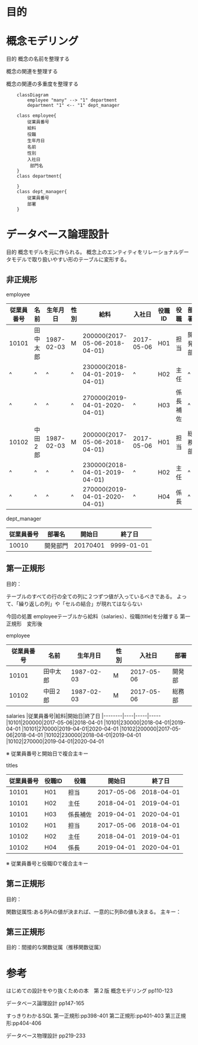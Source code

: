 
# 目的

# 概念モデリング
目的
概念の名前を整理する

概念の関連を整理する

概念の関連の多重度を整理する


```mermaid
    classDiagram
        employee "many" --> "1" department
        department "1" <-- "1" dept_manager

    class employee{
        従業員番号 
        給料 
        役職
        生年月日 
        名前 
        性別
        入社日
         部門名
    }
    class department{
       
    }
    class dept_manager{
        従業員番号
        部署
    }
```
# データベース論理設計

目的
概念モデルを元に作られる。
概念上のエンティティをリレーショナルデータモデルで取り扱いやすい形のテーブルに変形する。

## 非正規形
employee

|従業員番号|名前|生年月日|性別|給料|入社日|役職ID|役職|部署|
|---|--|----|---|---|-----|---|---|---|
|10101|田中太郎|1987-02-03|M|200000(2017-05-06-2018-04-01)|2017-05-06|H01|担当|開発部|
| ^ |^|^|^|230000(2018-04-01-2019-04-01)|^|H02|主任|^|
| ^ |^|^|^|270000(2019-04-01-2020-04-01)|^|H03|係長補佐|^|
|10102|中田2郎|1987-02-03|M|200000(2017-05-06-2018-04-01)|2017-05-06|H01|担当|総務部|
| ^ |^|^|^|230000(2018-04-01-2019-04-01)|^|H02|主任|^|
| ^ |^|^|^|270000(2019-04-01-2020-04-01)|^|H04|係長|^|


dept_manager

従業員番号|部署名|開始日|終了日
---------|-----|-----|---
10010|開発部門|20170401|9999-01-01



## 第一正規形
目的：

テーブルのすべての行の全ての列に２つずつ値が入っているべきである。
よって、「繰り返しの列」や「セルの結合」が現れてはならない


今回の処置
employeeテーブルから給料（salaries）、役職(title)を分離する
第一正規形　変形後

employee

|従業員番号|名前|生年月日|性別|入社日|部署|
|---------|---|-------|----|-----|-----|
|10101|田中太郎|1987-02-03|M|2017-05-06|開発部|
|10102|中田２郎|1987-02-03|M|2017-05-06|総務部|

salaries
|従業員番号|給料|開始日|終了日
|--------|----|-----|-----
|10101|200000|2017-05-06|2018-04-01
|10101|230000|2018-04-01|2019-04-01
|10101|270000|2019-04-01|2020-04-01
|10102|200000|2017-05-06|2018-04-01
|10102|230000|2018-04-01|2019-04-01
|10102|270000|2019-04-01|2020-04-01

※ 従業員番号と開始日で複合主キー

titles

|従業員番号|役職ID|役職|開始日|終了日
|--------|----|-----|-----|-----|
|10101|H01|担当|2017-05-06|2018-04-01
|10101|H02|主任|2018-04-01|2019-04-01
|10101|H03|係長補佐|2019-04-01|2020-04-01
|10102|H01|担当|2017-05-06|2018-04-01
|10102|H02|主任|2018-04-01|2019-04-01
|10102|H04|係長|2019-04-01|2020-04-01

※ 従業員番号と役職IDで複合主キー

## 第ニ正規形
目的：

関数従属性:ある列Aの値が決まれば、一意的に列Bの値も決まる。
主キー：

## 第三正規形
目的：間接的な関数従属（推移関数従属）



# 参考

はじめての設計をやり抜くための本　第２版
概念モデリング
pp110-123

データベース論理設計
pp147-165

すっきりわかるSQL
 第一正規形:pp398-401
 第二正規形:pp401-403
 第三正規形:pp404-406


データベース物理設計
pp219-233

